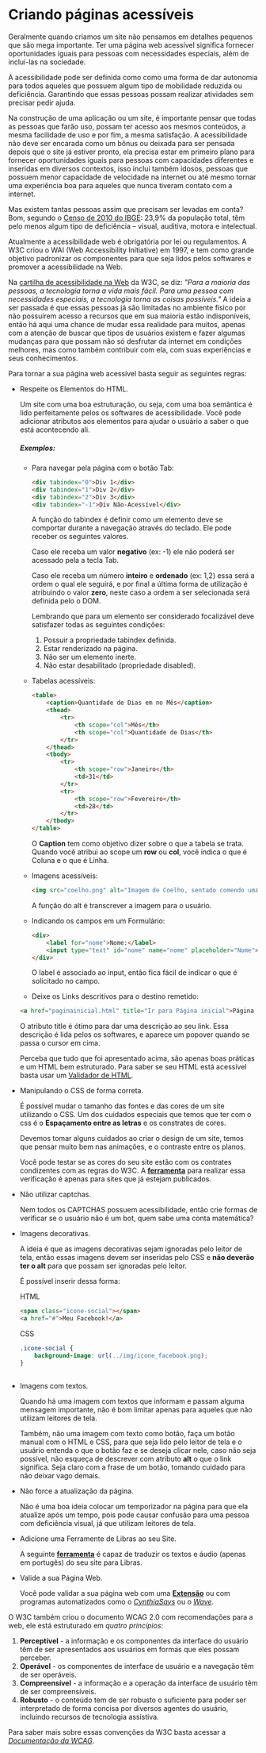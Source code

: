# Criando páginas acessíveis

Geralmente quando criamos um site não pensamos em detalhes pequenos que são mega importante. Ter uma página web acessível significa fornecer oportunidades iguais para pessoas com necessidades especiais, além de incluí-las na sociedade. 

A acessibilidade pode ser definida como como uma forma de dar autonomia para todos aqueles que possuem algum tipo de mobilidade reduzida ou deficiência. Garantindo que essas pessoas possam realizar atividades sem precisar pedir ajuda. 

Na construção de uma aplicação ou um site, é importante pensar que todas as pessoas que farão uso, possam ter acesso aos mesmos conteúdos, a mesma facilidade de uso e por fim, a mesma satisfação. A acessibilidade não deve ser encarada como um bônus ou deixada para ser pensada depois que o site já estiver pronto, ela precisa estar em primeiro plano para fornecer oportunidades iguais para pessoas com capacidades diferentes e inseridas em diversos contextos, isso inclui também idosos, pessoas que possuem menor capacidade de velocidade na internet ou até mesmo tornar uma experiência boa para aqueles que nunca tiveram contato com a internet.

Mas existem tantas pessoas assim que precisam ser levadas em conta? Bom, segundo o [Censo de 2010 do IBGE](http://www.pessoacomdeficiencia.gov.br/app/sites/default/files/publicacoes/cartilha-censo-2010-pessoas-com-deficienciareduzido.pdf): 23,9% da população total, têm pelo menos algum tipo de deficiência – visual, auditiva, motora e intelectual.

Atualmente a acessibilidade web é obrigatória por lei ou regulamentos. A W3C criou o WAI (Web Accessibility Initiative) em 1997, e tem como grande objetivo padronizar os componentes para que seja lidos pelos softwares e promover a acessibilidade na Web.

Na [cartilha de acessibilidade na Web](http://www.w3c.br/pub/Materiais/PublicacoesW3C/cartilha-w3cbr-acessibilidade-web-fasciculo-I.html) da W3C, se diz: 
*"Para a maioria das pessoas, a tecnologia torna a vida mais fácil. Para uma pessoa com necessidades especiais, a tecnologia torna as coisas possíveis."*
A ideia a ser passada é que essas pessoas já são limitadas no ambiente físico por não possuírem acesso a recursos que em sua maioria estão indisponíveis, então há aqui uma chance de mudar essa realidade para muitos, apenas com a atenção de buscar que tipos de usuários existem e fazer algumas mudanças para que possam não só desfrutar da internet em condições melhores, mas como também contribuir com ela, com suas experiências e seus conhecimentos.

Para tornar a sua página web acessível basta seguir as seguintes regras:

- Respeite os Elementos do HTML.

    Um site com uma boa estruturação, ou seja, com uma boa semântica é lido perfeitamente pelos os softwares de acessibilidade. Você pode adicionar atributos aos elementos para ajudar o usuário a saber o que está acontecendo ali.

    ##### Exemplos:

    - Para navegar pela página com o botão Tab:

        ```html
        <div tabindex="0">Div 1</div>
        <div tabindex="1">Div 2</div>
        <div tabindex="2">Div 3</div>
        <div tabindex="-1">Div Não-Acessível</div>
        ```

        A função do tabindex é definir como um elemento deve se comportar durante a navegação através do teclado. Ele pode receber os seguintes valores.

        Caso ele receba um valor **negativo**  (ex: -1) ele não poderá ser acessado pela a tecla Tab.

        Caso ele receba um número **inteiro** e **ordenado** (ex: 1,2) essa será a ordem o qual ele seguirá, e por final a última forma de utilização é atribuindo o valor **zero**, neste caso a ordem a ser selecionada será definida pelo o DOM.

        Lembrando que para um elemento ser considerado focalizável deve satisfazer todas as seguintes condições:
        1. Possuir a propriedade tabindex definida.
        2. Estar renderizado na página.
        3. Não ser um elemento inerte.
        4. Não estar desabilitado (propriedade disabled).

    - Tabelas acessíveis:

        ```html
        <table>
            <caption>Quantidade de Dias em no Mês</caption>
            <thead>
                <tr>
                    <th scope="col">Mês</th>
                    <th scope="col">Quantidade de Dias</th>
                </tr>
            </thead>
            <tbody>
                <tr>
                    <th scope="row">Janeiro</th>
                    <td>31</td>
                </tr>
                <tr>
                    <th scope="row">Fevereiro</th>
                    <td>28</td>
                </tr>
            </tbody>
        </table>
        ```
        O **Caption** tem como objetivo dizer sobre o que a tabela se trata. Quando você atribui ao scope um **row** ou **col**, você indica o que é Coluna e o que é Linha.

    - Imagens acessíveis:

        ```html
        <img src="coelho.png" alt="Imagem de Coelho, sentado comendo uma Cenoura">
        ```
        A função do alt é transcrever a imagem para o usuário.

    - Indicando os campos em um Formulário:

        ```html
        <div>
            <label for="nome">Nome:</label>
            <input type="text" id="nome" name="nome" placeholder="Nome">
        </div>
        ```

        O label é associado ao input, então fica fácil de indicar o que é solicitado no campo.

    - Deixe os Links descritivos para o destino remetido:

    ```html
    <a href="paginainicial.html" title="Ir para Página inicial">Página Inicial</a>
    ```

    O atributo title é ótimo para dar uma descrição ao seu link. Essa descrição é lida pelos os softwares, e aparece um popover quando se passa o cursor em cima.

    Perceba que tudo que foi apresentado acima, são apenas boas práticas e um HTML bem estruturado. Para saber se seu HTML está acessível basta usar um [Validador de HTML](https://achecker.ca/checker/index.php).

- Manipulando o CSS de forma correta.

    É possível mudar o tamanho das fontes e das cores de um site utilizando o CSS. Um dos cuidados especiais que temos que ter com o css é o  **Espaçamento entre as letras** e os constrates de cores.

    Devemos tomar alguns cuidados ao criar o design de um site, temos que pensar muito bem nas animações, e o contraste entre os planos.

    Você pode testar se as cores do seu site estão com os contrates condizentes com as regras do W3C. A [**ferramenta**](http://www.checkmycolours.com/) para realizar essa verificação é apenas para sites que já estejam publicados.

- Não utilizar captchas.

    Nem todos os CAPTCHAS possuem acessibilidade, então crie formas de verificar se o usuário não é um bot, quem sabe uma conta matemática?
    
- Imagens decorativas.

    A ideia é que as imagens decorativas sejam ignoradas pelo leitor de tela, então essas imagens devem ser inseridas pelo CSS e **não deverão ter o alt** para que possam ser ignoradas pelo leitor.
    
    É possível inserir dessa forma:
    
    HTML
    ```html
	<span class="icone-social"></span>
	<a href="#">Meu Facebook!</a>
    ```
    CSS
    ```css
    .icone-social {
        background-image: url(../img/icone_facebook.png);
    }
      
    ```


- Imagens com textos.

	Quando há uma imagem com textos que informam e passam alguma mensagem importante, não é bom limitar apenas para aqueles que não utilizam leitores de tela. 
	
	Também, não uma imagem com texto como botão, faça um botão manual com o HTML e CSS, para que seja lido pelo leitor de tela e o usuário entenda o que o botão faz e se deseja clicar nele, caso não seja possível, não esqueça de descrever com  atributo **alt** o que o link significa. Seja claro com a frase de um botão, tomando cuidado para não deixar vago demais.

- Não force a atualização da página.

	Não é uma boa ideia colocar um temporizador na página para que ela atualize após um tempo, pois pode causar confusão para uma pessoa com deficiência visual, já que utilizam leitores de tela.

- Adicione uma Ferramente de Libras ao seu Site.

    A seguinte [**ferramenta**](http://www.prodeaf.net) é capaz de traduzir os textos e áudio (apenas em portugês) do seu site para Libras.

- Valide a sua Página Web.

    Você pode validar a sua página web com uma [**Extensão**](https://goo.gl/Y2bEwC) ou com programas automatizados como o [*CynthiaSays*](http://www.cynthiasays.com/) ou o [*Wave*](http://wave.webaim.org/).


O W3C também criou o documento WCAG 2.0 com recomendações para a web, ele está estruturado em *quatro princípios*:

1. **Perceptível** - a informação e os componentes da interface do usuário têm de ser apresentados aos usuários em formas que eles possam perceber.
2. **Operável** - os componentes de interface de usuário e a navegação têm de ser operáveis. 
3. **Compreensível** - a informação e a operação da interface de usuário têm de ser compreensíveis. 
4. **Robusto** - o conteúdo tem de ser robusto o suficiente para poder ser interpretado de forma concisa por diversos agentes do usuário, incluindo recursos de tecnologia assistiva.


Para saber mais sobre essas convenções da W3C basta acessar a [*Documentação da WCAG*](https://www.w3.org/Translations/WCAG20-pt-br/).

